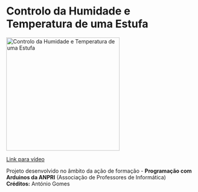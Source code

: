 # Controlo da Humidade e Temperatura de uma Estufa

<a href="https://youtu.be/_tJuE94zcaI">
<img width="300" src="https://img.youtube.com/vi/_tJuE94zcaI/0.jpg" alt="Controlo da Humidade e Temperatura de uma Estufa"/>
  <p>Link para vídeo</p>
</a>
<p>
  Projeto desenvolvido no âmbito da ação de formação - <b>Programação com Arduinos da ANPRI</b> (Associação de Professores de Informática)<br>
  <b>Créditos:</b> António Gomes
</p>

